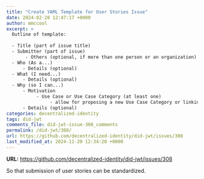 ```yaml
---
title: "Create YAML Template for User Stories Issue"
date: 2024-02-28 12:47:17 +0000
author: mmccool
excerpt: >
  Outline of template:
  
  - Title (part of issue title)
  - Submitter (part of issue)
       - Others (optional, if more than one person or an organization)
  - Who (As a...)
      - Details (optional)
  - What (I need...)
      - Details (optional)
  - Why (so I can...)
      - Motivation
           - Use Case or Use Case Category (at least one)
                - allow for proposing a new Use Case Category or linking to a new Use Case proposal issue
      - Details (optional)
categories: decentralized-identity
tags: did-jwt
comments_file: did-jwt-issue-308_comments
permalink: /did-jwt/308/
url: https://github.com/decentralized-identity/did-jwt/issues/308
last_modified_at: 2024-11-20 12:34:20 +0000
---
```



**URL:** https://github.com/decentralized-identity/did-jwt/issues/308

So that submission of user stories can be standardized.